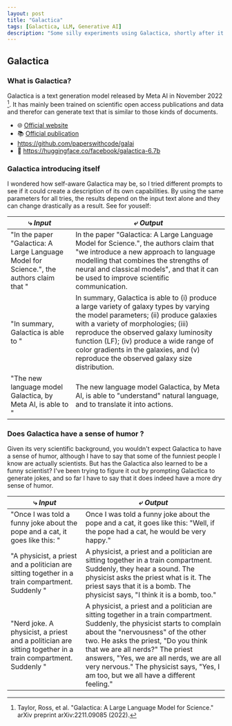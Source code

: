 ```yaml
---
layout: post
title: "Galactica"
tags: [Galactica, LLM, Generative AI]
description: "Some silly experiments using Galactica, shortly after it was released."
---
```


## Galactica

### What is Galactica? 

Galactica is a text generation model released by Meta AI in November 2022 [^1]. It has mainly been trained on scientific open access publications and data and therefor can generate text that is similar to those kinds of documents.

* 🌐 [Official website](https://galactica.org)
* 📚 [Official publication](https://arxiv.org/pdf/2211.09085.pdf)
* https://github.com/paperswithcode/galai
* 🤗 https://huggingface.co/facebook/galactica-6.7b

### Galactica introducing itself

I wondered how self-aware Galactica may be, so I tried different prompts to see if it could create a description of its own capabilities. By using the same parameters for all tries, the results depend on the input text alone and they can change drastically as a result. See for youself:

| ⤷ _Input_  | ⤶ _Output_  |
| --- | --- |
| "In the paper "Galactica: A Large Language Model for Science.", the authors claim that " | In the paper "Galactica: A Large Language Model for Science.", the authors claim that "we introduce a new approach to language modelling that combines the strengths of neural and classical models", and that it can be used to improve scientific communication. |
| "In summary, Galactica is able to " | In summary, Galactica is able to (i) produce a large variety of galaxy types by varying the model parameters; (ii) produce galaxies with a variety of morphologies; (iii) reproduce the observed galaxy luminosity function (LF); (iv) produce a wide range of color gradients in the galaxies, and (v) reproduce the observed galaxy size distribution.|
| "The new language model Galactica, by Meta AI, is able to " | The new language model Galactica, by Meta AI, is able to "understand" natural language, and to translate it into actions. |

### Does Galactica have a sense of humor ?

Given its very scientific background, you wouldn't expect Galactica to have a sense of humor, although I have to say that some of the funniest people I know are actually scientists. But has the Galactica also learned to be a funny scientist?
I've been trying to figure it out by prompting Galactica to generate jokes, and so far I have to say that it does indeed have a more dry sense of humor.

| ⤷ _Input_  | ⤶ _Output_  |
| --- | --- |
|"Once I was told a funny joke about the pope and a cat, it goes like this: "| Once I was told a funny joke about the pope and a cat, it goes like this: "Well, if the pope had a cat, he would be very happy." |
|"A physicist, a priest and a politician are sitting together in a train compartment. Suddenly " | A physicist, a priest and a politician are sitting together in a train compartment. Suddenly, they hear a sound. The physicist asks the priest what is it. The priest says that it is a bomb. The physicist says, "I think it is a bomb, too." |
| "Nerd joke. A physicist, a priest and a politician are sitting together in a train compartment. Suddenly " |  A physicist, a priest and a politician are sitting together in a train compartment. Suddenly, the physicist starts to complain about the "nervousness" of the other two. He asks the priest, "Do you think that we are all nerds?" The priest answers, "Yes, we are all nerds, we are all very nervous." The physicist says, "Yes, I am too, but we all have a different feeling." |

[^1]: Taylor, Ross, et al. "Galactica: A Large Language Model for Science." arXiv preprint arXiv:2211.09085 (2022).
